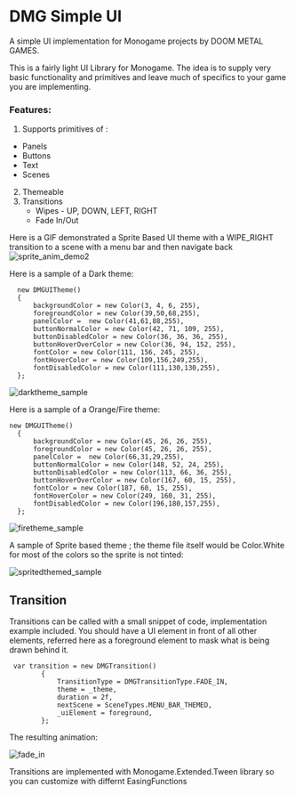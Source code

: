 # DMG Simple UI

A simple UI implementation for Monogame projects by DOOM METAL GAMES.

This is a fairly light UI Library for Monogame. The idea is to supply very basic functionality and primitives and leave much of specifics to your game you are implementing.

### Features:

1. Supports primitives of :
 - Panels
 - Buttons
 - Text
 - Scenes
2. Themeable
3. Transitions
   - Wipes - UP, DOWN, LEFT, RIGHT
   - Fade In/Out 



Here is a GIF demonstrated a Sprite Based UI theme with a WIPE_RIGHT transition to a scene with a menu bar and then navigate back
![sprite_anim_demo2](https://github.com/ckidwell/DMGSimpleUI/assets/3445949/440404c9-24d0-47c4-a809-28df993af4e3)


Here is a sample of a Dark theme:

```
  new DMGUITheme()
  {
      backgroundColor = new Color(3, 4, 6, 255),
      foregroundColor = new Color(39,50,68,255),
      panelColor =  new Color(41,61,88,255),
      buttonNormalColor = new Color(42, 71, 109, 255),
      buttonDisabledColor = new Color(36, 36, 36, 255),
      buttonHoverOverColor = new Color(36, 94, 152, 255),
      fontColor = new Color(111, 156, 245, 255),
      fontHoverColor = new Color(109,156,249,255),
      fontDisabledColor = new Color(111,130,130,255),
  };
```

![darktheme_sample](https://github.com/ckidwell/DMGSimpleUI/assets/3445949/ba3fcb1e-9c1f-47bd-bc31-124e81a640aa)

Here is a sample of a Orange/Fire theme:

```
new DMGUITheme()
  {
      backgroundColor = new Color(45, 26, 26, 255),
      foregroundColor = new Color(45, 26, 26, 255),
      panelColor =  new Color(66,31,29,255),
      buttonNormalColor = new Color(148, 52, 24, 255),
      buttonDisabledColor = new Color(113, 66, 36, 255),
      buttonHoverOverColor = new Color(167, 60, 15, 255),
      fontColor = new Color(187, 60, 15, 255),
      fontHoverColor = new Color(249, 160, 31, 255),
      fontDisabledColor = new Color(196,180,157,255),
  };

```
![firetheme_sample](https://github.com/ckidwell/DMGSimpleUI/assets/3445949/4c651fa2-8b45-428f-90f1-0ceb1f4282ac)

A sample of  Sprite based theme ; the theme file itself would be Color.White for most of the colors so the sprite is not tinted:



![spritedthemed_sample](https://github.com/ckidwell/DMGSimpleUI/assets/3445949/99154c21-2669-48c6-bb66-8fe7b3e0ab04)



## Transition
Transitions can be called with a small snippet of code, implementation example included.  You should have a UI element in front of all other elements, referred here as a foreground element to mask what is being drawn behind it.


```
 var transition = new DMGTransition()
        {
            TransitionType = DMGTransitionType.FADE_IN,
            theme = _theme,
            duration = 2f,
            nextScene = SceneTypes.MENU_BAR_THEMED,
            _uiElement = foreground,
        };
```

The resulting animation:

![fade_in](https://github.com/ckidwell/DMGSimpleUI/assets/3445949/ad0f55f4-cf46-4b2c-b5bf-b7ce3b98bd77)

Transitions are implemented with Monogame.Extended.Tween library so you can customize with differnt EasingFunctions

